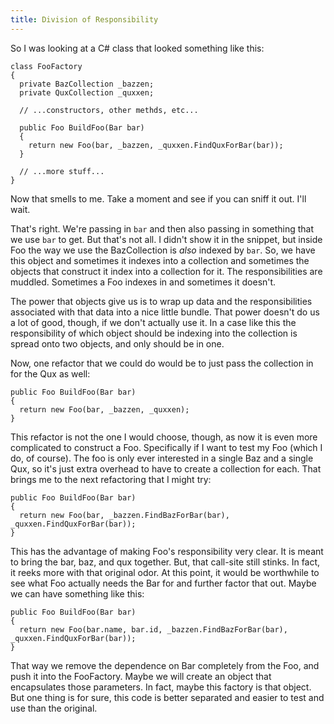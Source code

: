 ```yaml
---
title: Division of Responsibility
---
```

So I was looking at a C# class that looked something like this:

~~~~ {.code}
class FooFactory
{
  private BazCollection _bazzen;
  private QuxCollection _quxxen;

  // ...constructors, other methds, etc...

  public Foo BuildFoo(Bar bar)
  {
    return new Foo(bar, _bazzen, _quxxen.FindQuxForBar(bar));
  }

  // ...more stuff...
}
~~~~

Now that smells to me. Take a moment and see if you can sniff it out. I'll
wait.

That's right. We're passing in `bar` and then also passing in something that
we use `bar` to get. But that's not all. I didn't show it in the snippet, but
inside Foo the way we use the BazCollection is _also_ indexed by `bar`. So, we
have this object and sometimes it indexes into a collection and sometimes the
objects that construct it index into a collection for it. The responsibilities
are muddled. Sometimes a Foo indexes in and sometimes it doesn't.

The power that objects give us is to wrap up data and the responsibilities
associated with that data into a nice little bundle. That power doesn't do us
a lot of good, though, if we don't actually use it. In a case like this the
responsibility of which object should be indexing into the collection is
spread onto two objects, and only should be in one.

Now, one refactor that we could do would be to just pass the collection in for
the Qux as well:

~~~~ {.code}
public Foo BuildFoo(Bar bar)
{
  return new Foo(bar, _bazzen, _quxxen);
}
~~~~

This refactor is not the one I would choose, though, as now it is even more
complicated to construct a Foo. Specifically if I want to test my Foo (which I
do, of course). The foo is only ever interested in a single Baz and a single
Qux, so it's just extra overhead to have to create a collection for each. That
brings me to the next refactoring that I might try:

~~~~ {.code}
public Foo BuildFoo(Bar bar)
{
  return new Foo(bar, _bazzen.FindBazForBar(bar), _quxxen.FindQuxForBar(bar));
}
~~~~

This has the advantage of making Foo's responsibility very clear. It is meant
to bring the bar, baz, and qux together. But, that call-site still stinks. In
fact, it reeks more with that original odor. At this point, it would be
worthwhile to see what Foo actually needs the Bar for and further factor that
out. Maybe we can have something like this:

~~~~ {.code}
public Foo BuildFoo(Bar bar)
{
  return new Foo(bar.name, bar.id, _bazzen.FindBazForBar(bar), _quxxen.FindQuxForBar(bar));
}
~~~~

That way we remove the dependence on Bar completely from the Foo, and push it
into the FooFactory. Maybe we will create an object that encapsulates those
parameters. In fact, maybe this factory is that object. But one thing is for
sure, this code is better separated and easier to test and use than the
original.

